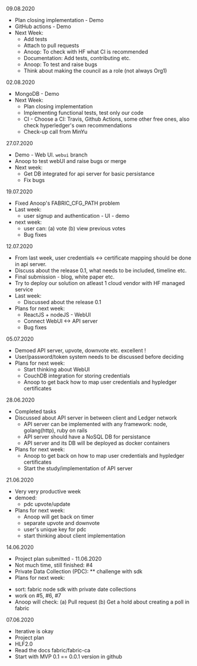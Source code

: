 09.08.2020
 * Plan closing implementation - Demo
 * GitHub actions - Demo
 * Next Week:
    - Add tests
    - Attach to pull requests
    - Anoop: To check with HF what CI is recommended
    - Documentation: Add tests, contributing etc.
    - Anoop: To test and raise bugs
    - Think about making the council as a role (not always Org1)

02.08.2020
 * MongoDB - Demo
 * Next Week:
    - Plan closing implementation
    - Implementing functional tests, test only our code
    - CI - Choose a CI: Travis, Github Actions, some other free ones, also check hyperledger's own recommendations
    - Check-up call from MinYu


27.07.2020
 * Demo - Web UI. `webui` branch
 * Anoop to test webUI and raise bugs or merge
 * Next week:
   - Get DB integrated for api server for basic persistance
   - Fix bugs


19.07.2020
* Fixed Anoop's FABRIC_CFG_PATH problem
* Last week:
  - user signup and authentication - UI - demo
* next week:
  - user can: (a) vote (b) view previous votes
  - Bug fixes


12.07.2020
* From last week, user credentials <-> certificate mapping should be done in api server.
* Discuss about the release 0.1, what needs to be included, timeline etc.
* Final submission - blog, white paper etc.
* Try to deploy our solution on atleast 1 cloud vendor with HF managed service
* Last week:
  - Discussed about the release 0.1
* Plans for next week:
  - ReactJS + nodeJS - WebUI
  - Connect WebUI <-> API server
  - Bug fixes


05.07.2020
* Demoed API server, upvote, downvote etc. excellent !
* User/password/token system needs to be discussed before deciding
* Plans for next week:
  - Start thinking about WebUI
  - CouchDB integration for storing credentials
  - Anoop to get back how to map user credentials and hypledger certificates

28.06.2020
* Completed tasks
* Discussed about API server in between client and Ledger network
  - API server can be implemented with any framework: node, golang(http), ruby on rails
  - API server should have a NoSQL DB for persistance
  - API server and its DB will be deployed as docker containers
* Plans for next week:
  - Anoop to get back on how to map user credentials and hypledger certificates
  - Start the study/implementation of API server

21.06.2020
* Very very productive week
* demoed:
  - pdc upvote/update
* Plans for next week: 
  - Anoop will get back on timer
  - separate upvote and downvote
  - user's unique key for pdc
  - start thinking about client implementation

14.06.2020
* Project plan submitted - 11.06.2020
* Not much time, still finished: #4
* Private Data Collection (PDC):
  ** challenge with sdk
* Plans for next week: 
 - sort: fabric node sdk with private date collections
 - work on #5, #6, #7
 - Anoop will check: (a) Pull request (b) Get a hold about creating a poll in fabric
 
07.06.2020
* Iterative is okay
* Project plan 
* HLF2.0
* Read the docs fabric/fabric-ca
* Start with MVP 0.1 == 0.0.1 version in github
